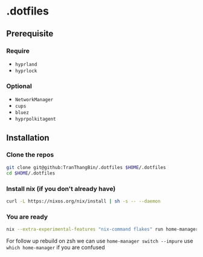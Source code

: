 # .dotfiles

## Prerequisite

### Require

- `hyprland`
- `hyprlock`

### Optional

- `NetworkManager`
- `cups`
- `bluez`
- `hyprpolkitagent`

## Installation

### Clone the repos

```bash
git clone git@github:TranThangBin/.dotfiles $HOME/.dotfiles
cd $HOME/.dotfiles
```

### Install nix (if you don't already have)

```bash
curl -L https://nixos.org/nix/install | sh -s -- --daemon
```

### You are ready

```bash
nix --extra-experimental-features "nix-command flakes" run home-manager/master -- switch --flake $HOME/.dotfiles --impure
```

For follow up rebuild on zsh we can use `home-manager switch --impure` use `which home-manager` if you are confused
